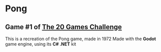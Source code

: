 # Pong
## Game #1 of [The 20 Games Challenge](https://20_games_challenge.gitlab.io)

This is a recreation of the Pong game, made in 1972
Made with the **Godot** game engine, using its **C# .NET** kit
